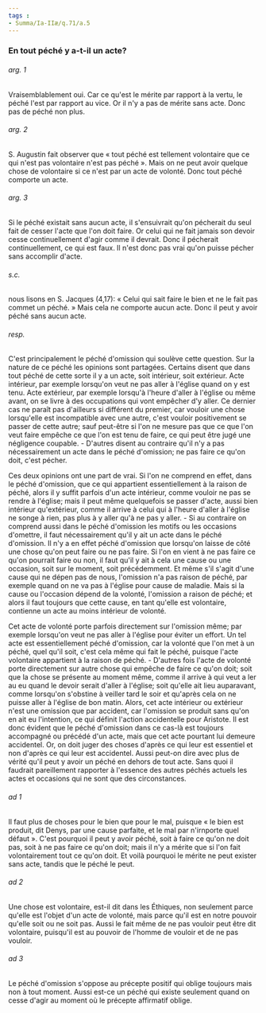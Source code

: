 ```yaml
---
tags : 
- Summa/Ia-IIæ/q.71/a.5
---
```


### En tout péché y a-t-il un acte?

###### arg. 1
Vraisemblablement oui. Car ce qu'est le mérite par rapport à la vertu, le péché l'est par rapport au vice. Or il n'y a pas de mérite sans acte. Donc pas de péché non plus. 

###### arg. 2
S. Augustin fait observer que « tout péché est tellement volontaire que ce qui n'est pas volontaire n'est pas péché ». Mais on ne peut avoir quelque chose de volontaire si ce n'est par un acte de volonté. Donc tout péché comporte un acte. 

###### arg. 3
Si le péché existait sans aucun acte, il s'ensuivrait qu'on pécherait du seul fait de cesser l'acte que l'on doit faire. Or celui qui ne fait jamais son devoir cesse continuellement d'agir comme il devrait. Donc il pécherait continuellement, ce qui est faux. Il n'est donc pas vrai qu'on puisse pécher sans accomplir d'acte. 

###### s.c.
nous lisons en S. Jacques (4,17): « Celui qui sait faire le bien et ne le fait pas commet un péché. » Mais cela ne comporte aucun acte. Donc il peut y avoir péché sans aucun acte. 

###### resp.
C'est principalement le péché d'omission qui soulève cette question. Sur la nature de ce péché les opinions sont partagées. Certains disent que dans tout péché de cette sorte il y a un acte, soit intérieur, soit extérieur. Acte intérieur, par exemple lorsqu'on veut ne pas aller à l'église quand on y est tenu. Acte extérieur, par exemple lorsqu'à l'heure d'aller à l'église ou même avant, on se livre à des occupations qui vont empêcher d'y aller. Ce dernier cas ne paraît pas d'ailleurs si différent du premier, car vouloir une chose lorsqu'elle est incompatible avec une autre, c'est vouloir positivement se passer de cette autre; sauf peut-être si l'on ne mesure pas que ce que l'on veut faire empêche ce que l'on est tenu de faire, ce qui peut être jugé une négligence coupable. - D'autres disent au contraire qu'il n'y a pas nécessairement un acte dans le péché d'omission; ne pas faire ce qu'on doit, c'est pécher. 

Ces deux opinions ont une part de vrai. Si l'on ne comprend en effet, dans le péché d'omission, que ce qui appartient essentiellement à la raison de péché, alors il y suffit parfois d'un acte intérieur, comme vouloir ne pas se rendre à l'église; mais il peut même quelquefois se passer d'acte, aussi bien intérieur qu'extérieur, comme il arrive à celui qui à l'heure d'aller à l'église ne songe à rien, pas plus à y aller qu'à ne pas y aller. - Si au contraire on comprend aussi dans le péché d'omission les motifs ou les occasions d'omettre, il faut nécessairement qu'il y ait un acte dans le péché d'omission. Il n'y a en effet péché d'omission que lorsqu'on laisse de côté une chose qu'on peut faire ou ne pas faire. Si l'on en vient à ne pas faire ce qu'on pourrait faire ou non, il faut qu'il y ait à cela une cause ou une occasion, soit sur le moment, soit précédemment. Et même s'il s'agit d'une cause qui ne dépen pas de nous, l'omission n'a pas raison de péché, par exemple quand on ne va pas à l'église pour cause de maladie. Mais si la cause ou l'occasion dépend de la volonté, l'omission a raison de péché; et alors il faut toujours que cette cause, en tant qu'elle est volontaire, contienne un acte au moins intérieur de volonté. 

Cet acte de volonté porte parfois directement sur l'omission même; par exemple lorsqu'on veut ne pas aller à l'église pour éviter un effort. Un tel acte est essentiellement péché d'omission, car la volonté que l'on met à un péché, quel qu'il soit, c'est cela même qui fait le péché, puisque l'acte volontaire appartient à la raison de péché. - D'autres fois l'acte de volonté porte directement sur autre chose qui empêche de faire ce qu'on doit; soit que la chose se présente au moment même, comme il arrive à qui veut a ler au eu quand le devoir serait d'aller à l'église; soit qu'elle ait lieu auparavant, comme lorsqu'on s'obstine à veiller tard le soir et qu'après cela on ne puisse aller à l'église de bon matin. Alors, cet acte intérieur ou extérieur n'est une omission que par accident, car l'omission se produit sans qu'on en ait eu l'intention, ce qui définit l'action accidentelle pour Aristote. Il est donc évident que le péché d'omission dans ce cas-là est toujours accompagné ou précédé d'un acte, mais que cet acte pourtant lui demeure accidentel. Or, on doit juger des choses d'après ce qui leur est essentiel et non d'après ce qui leur est accidentel. Aussi peut-on dire avec plus de vérité qu'il peut y avoir un péché en dehors de tout acte. Sans quoi il faudrait pareillement rapporter à l'essence des autres péchés actuels les actes et occasions qui ne sont que des circonstances. 

###### ad 1
Il faut plus de choses pour le bien que pour le mal, puisque « le bien est produit, dit Denys, par une cause parfaite, et le mal par n'irnporte quel défaut ». C'est pourquoi il peut y avoir péché, soit à faire ce qu'on ne doit pas, soit à ne pas faire ce qu'on doit; mais il n'y a mérite que si l'on fait volontairement tout ce qu'on doit. Et voilà pourquoi le mérite ne peut exister sans acte, tandis que le péché le peut. 

###### ad 2
Une chose est volontaire, est-il dit dans les Éthiques, non seulement parce qu'elle est l'objet d'un acte de volonté, mais parce qu'il est en notre pouvoir qu'elle soit ou ne soit pas. Aussi le fait même de ne pas vouloir peut être dit volontaire, puisqu'il est au pouvoir de l'homme de vouloir et de ne pas vouloir. 

###### ad 3
Le péché d'omission s'oppose au précepte positif qui oblige toujours mais non à tout moment. Aussi est-ce un péché qui existe seulement quand on cesse d'agir au moment où le précepte affirmatif oblige. 

